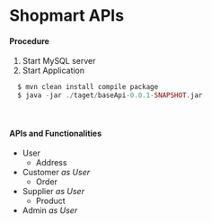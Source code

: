 # Shopmart APIs

#### Procedure
1. Start MySQL server
2. Start Application
```php
  $ mvn clean install compile package
  $ java -jar ./taget/baseApi-0.0.1-SNAPSHOT.jar
```

<br />

#### APIs and Functionalities
- User
  - Address
- Customer *as User*
  - Order
- Supplier *as User*
  - Product
- Admin *as User*
